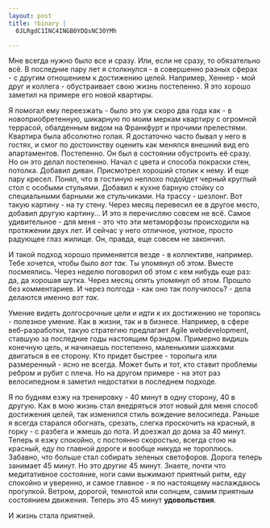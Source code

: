 ```yaml
--- 
layout: post
title: !binary |
  0JLRgdC1INC4INGB0YDQsNC30YMh

---
```

<p>Мне всегда нужно было все и сразу. Или, если не сразу, то обязательно всё.
В последние пару лет я столкнулся - в совершенно разных сферах - с другим отношением к достижению целей.
Например, Хеннер - мой друг и коллега - обустраивает свою жизнь постепенно. Я это хорошо заметил на примере его новой квартиры.</p>

<p>Я помогал ему переезжать - было это уж скоро два года как - в новоприобретенную, шикарную по моим меркам квартиру с огромной террасой, обалденным видом на Франкфурт и прочими прелестями. Квартира была абсолютно голая. Я достаточно часто бывал у него в гостях, и смог по достоинству оценить как менялся внешний вид его апартаментов. Постепенно. Он был в состоянии обустроить её сразу. Но он это делал постепенно. Начал с цвета и способа покраски стен, потолка. Добавил диван. Присмотрел хороший столик к нему. И еще пару кресел. Понял, что в гостиную неплохо подойдет черный круглый стол с особыми стульями. Добавил к кухне барную стойку со специальными барными же стульчиками. На трассу - шезлонг. Вот такую картину - на ту стену. Через месяц перевесил ее в другое место, добавил другую картину... И это я перечисляю совсем не всё. Самое удивительное - для меня - это что эти метаморфозы происходили на протяжении двух лет. И сейчас у него отличное, уютное, просто радующее глаз жилище. Он, правда, еще совсем не закончил.</p>

<p>И такой подход хорошо применяется везде - в коллективе, например. Тебе хочется, чтобы было <em>вот так</em>. Ты упомянул об этом. Вместе посмеялись. Через неделю поговорил об этом с кем нибудь еще раз: да, да хорошая шутка. Через месяц опять упомянул об этом. Прошло без комментариев. И через полгода - как оно так получилось? - дела делаются именно <em>вот так</em>.</p>

<p>Умение видеть долгосрочные цели и идти к их достижению не торопясь - полезное умение. Как в жизни, так и в бизнесе. Например, в сфере веб-разработки, такую стратегию предлагает Agile webdevelopment, ставшую за последние годы настоящим брэндом. Примерно видишь конечную цель, и начинаешь постепенно, маленькими шажками двигаться в ее сторону. Кто придет быстрее - торопыга или размеренный - ясно не всегда.
Может быть и тот, кто ставит проблемы ребром и рубит с плеча. Но на другом примере - на этот раз велосипедном я заметил недостатки в последнем подходе.</p>

<p>Я по будням езжу на тренировку - 40 минут в одну сторону, 40 в другую. Как в мою жизнь стал внедряться этот новый для меня способ достижения целей, так изменился стиль вождение велосипеда. Раньше я всегда старался обогнать, срезать, слегка проскочить на красный, в горку - с разбега и жмешь до пота. И доезжал до дома за 40 минут. Теперь я езжу спокойно, с постоянно скоростью, всегда стою на красный, еду по главной дороге и вообще никуда не тороплюсь. Забавно, что больше стал собирать зеленых светофоров. Дорога теперь занимает 45 минут. Но это <em>другие</em> 45 минут. Знаете, почти что медитативное состояние, ноги сами выжимают приятный ритм, еду спокойно и уверенно, и самое главное - я по настоящему наслаждаюсь прогулкой. Ветром, дорогой, темнотой или солнцем, самим приятным состоянием движения. Теперь это 45 минут <strong>удовольствия</strong>.</p>

<p>И жизнь стала приятней.</p>
